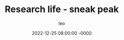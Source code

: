 ---
layout: post
classes: wide
title: "Research life - sneak peak"
author: leo
date: 2022-12-25 08:00:00 -0000
categories: career
tags: career PhD academia
tags_color: '#618770'
permalink: research-life
featured: false
video_embed: https://www.youtube.com/embed/iKtB4KAKLr0
image: /assets/img/research_life/interview-thumbnail.jpg
---